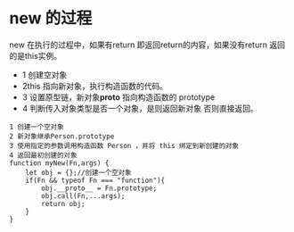 # new 的过程

new 在执行的过程中，如果有return 即返回return的内容，如果没有return 返回的是this实例。

- 1 创建空对象
- 2this 指向新对象，执行构造函数的代码。
- 3 设置原型链，新对象**proto** 指向构造函数的 prototype
- 4 判断传入对象类型是否一个对象，是则返回新对象 否则直接返回。

```
1 创建一个空对象
2 新对象继承Person.prototype
3 使用指定的参数调用构造函数 Person ，并将 this 绑定到新创建的对象
4 返回最初创建的对象
function myNew(Fn,args) {
    let obj = {};//创建一个空对象
    if(Fn && typeof Fn === "function"){
        obj.__proto__ = Fn.prototype;
        obj.call(Fn,...args);
        return obj;
    }
}
```
